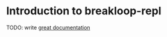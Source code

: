 # Introduction to breakloop-repl

TODO: write [great documentation](http://jacobian.org/writing/what-to-write/)
